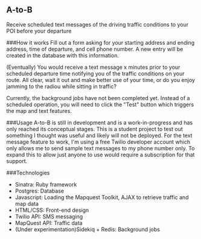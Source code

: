 ## A-to-B
Receive scheduled text messages of the driving traffic conditions to your POI before your departure


###How it works
Fill out a form asking for your starting address and ending address, time of departure, and cell phone number.  A new entry will be created in the database with this information.

(Eventually) You would receive a text message x minutes prior to your scheduled departure time notifying you of the traffic conditions on your route.  All clear, wait it out and make better use of your time, or do you enjoy jamming to the radiou while sitting in traffic?

Currently, the background jobs have not been completed yet. Instead of a scheduled operation, you will need to click the "Test" button which triggers the map and text features.

###Usage
A-to-B is still in development and is a work-in-progress and has only reached its conceptual stages. This is a student project to test out something I thought was useful and likely will not be deployed.  For the text message feature to work, I'm using a free Twilio developer account which only allows me to send sample text messages to my phone number only.  To expand this to allow just anyone to use would require a subscription for that support.

###Technologies

- Sinatra: Ruby framework
- Postgres: Database
- Javascript: Loading the Mapquest Toolkit, AJAX to retrieve traffic and map data
- HTML/CSS: Front-end design
- Twilio API: SMS messaging
- MapQuest API: Traffic data
- (Under experimentation)Sidekiq + Redis: Background jobs